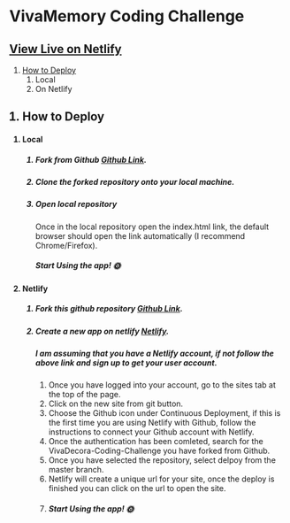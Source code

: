 # VivaMemory Coding Challenge

## [View Live on Netlify](https://vigilant-bose-b425b3.netlify.app/)

<ol>
<li><a href="#how-to-launch">How to Deploy</a>
<ol>
<li>Local </li>
<li>On Netlify
</ol>
</ol>
<ol>

<h2 id="how-to-launch"><li>
How to Deploy</li></h2>

</ol>

<ol>
<h4><li id> Local</li></h4>
<ol>
<h5><li>Fork from Github <a href="https://github.com/AltusJVR/VivaDecora-Coding-Challenge">Github Link</a>.</li></h5> 
<h5><li>Clone the forked repository onto your local machine.</li></h5>
<h5><li>Open local repository</li></h5>
<p>Once in the local repository open the index.html link, the default browser should open the link automatically (I recommend Chrome/Firefox).</p>
<h5>Start Using the app! &#127774;</h5>
</ol>
<h4><li id> Netlify</li></h4>
  <ol>
  <h5><li>Fork this github repository <a href="https://github.com/AltusJVR/VivaDecora-Coding-Challenge">Github Link</a>.</li></h5>
  <h5><li>Create a new app on netlify <a href="https://www.netlify.com/">Netlify</a>.</li></h5>
  <h5>I am assuming that you have a Netlify account, if not follow the above link and sign up to get your user account.</h5>
  <ol>
  
  <li>
  Once you have logged into your account, go to the sites tab at the top of the page.
  </li>
  <li>
  Click on the new site from git button.
  </li>
  <li>
  Choose the Github icon under Continuous Deployment, if this is the first time you are using Netlify with Github, follow the instructions to connect your Github account with Netlify.
  </li>
  <li>
  Once the authentication has been comleted, search for the VivaDecora-Coding-Challenge you have forked from Github.
  </li>
  <li>
  Once you have selected the repository, select delpoy from the master branch. 
  </li>
  <li>
  Netlify will create a unique url for your site, once the deploy is finished you can click on the url to open the site. 
  </li>
  <li>
  <h5>Start Using the app! &#127774;</h5>
  </li>
  </ol>
  </ol>
</ol>





